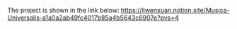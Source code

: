 The project is shown in the link below:
https://liwenxuan.notion.site/Musica-Universalis-a1a0a2ab49fc4017b85a4b5643c6907e?pvs=4